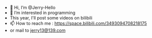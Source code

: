 - 👋 Hi, I’m @Jerry-Hello
- 👀 I’m interested in programming
- This year, I'll post some videos on bilibili
- 📫 How to reach me : https://space.bilibili.com/3493094708218175
- or mail to jerry13@139.com
